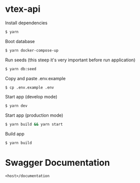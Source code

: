 # vtex-api

Install dependencies

```sh
$ yarn
```

Boot database

```sh
$ yarn docker-compose-up
```

Run seeds (this steep it's very important before run application)

```sh
$ yarn db:seed
```

Copy and paste .env.example

```sh
$ cp .env.example .env
```

Start app (develop mode)

```sh
$ yarn dev
```

Start app (production mode)

```sh
$ yarn build && yarn start
```

Build app

```sh
$ yarn build
```

# Swagger Documentation

```
<host>/documentation
```


